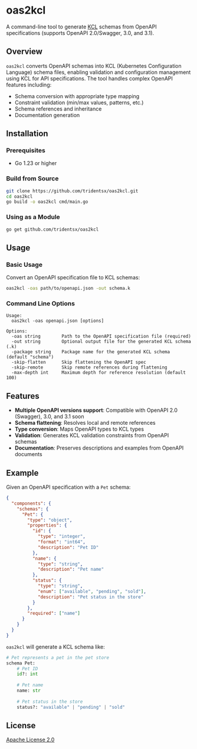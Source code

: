 # oas2kcl

A command-line tool to generate [KCL](https://kcl-lang.io/) schemas from OpenAPI specifications (supports OpenAPI 2.0/Swagger, 3.0, and 3.1).

## Overview

`oas2kcl` converts OpenAPI schemas into KCL (Kubernetes Configuration Language) schema files, enabling validation and configuration management using KCL for API specifications. The tool handles complex OpenAPI features including:

- Schema conversion with appropriate type mapping
- Constraint validation (min/max values, patterns, etc.)
- Schema references and inheritance
- Documentation generation

## Installation

### Prerequisites

- Go 1.23 or higher

### Build from Source

```bash
git clone https://github.com/tridentsx/oas2kcl.git
cd oas2kcl
go build -o oas2kcl cmd/main.go
```

### Using as a Module

```bash
go get github.com/tridentsx/oas2kcl
```

## Usage

### Basic Usage

Convert an OpenAPI specification file to KCL schemas:

```bash
oas2kcl -oas path/to/openapi.json -out schema.k
```

### Command Line Options

```
Usage:
  oas2kcl -oas openapi.json [options]

Options:
  -oas string        Path to the OpenAPI specification file (required)
  -out string        Optional output file for the generated KCL schema (.k)
  -package string    Package name for the generated KCL schema (default "schema")
  -skip-flatten      Skip flattening the OpenAPI spec
  -skip-remote       Skip remote references during flattening
  -max-depth int     Maximum depth for reference resolution (default 100)
```

## Features

- **Multiple OpenAPI versions support**: Compatible with OpenAPI 2.0 (Swagger), 3.0, and 3.1 soon
- **Schema flattening**: Resolves local and remote references
- **Type conversion**: Maps OpenAPI types to KCL types
- **Validation**: Generates KCL validation constraints from OpenAPI schemas
- **Documentation**: Preserves descriptions and examples from OpenAPI documents

## Example

Given an OpenAPI specification with a `Pet` schema:

```json
{
  "components": {
    "schemas": {
      "Pet": {
        "type": "object",
        "properties": {
          "id": {
            "type": "integer",
            "format": "int64",
            "description": "Pet ID"
          },
          "name": {
            "type": "string",
            "description": "Pet name"
          },
          "status": {
            "type": "string",
            "enum": ["available", "pending", "sold"],
            "description": "Pet status in the store"
          }
        },
        "required": ["name"]
      }
    }
  }
}
```

`oas2kcl` will generate a KCL schema like:

```python
# Pet represents a pet in the pet store
schema Pet:
    # Pet ID
    id?: int
    
    # Pet name
    name: str
    
    # Pet status in the store
    status?: "available" | "pending" | "sold"
```

## License

[Apache License 2.0](LICENSE)